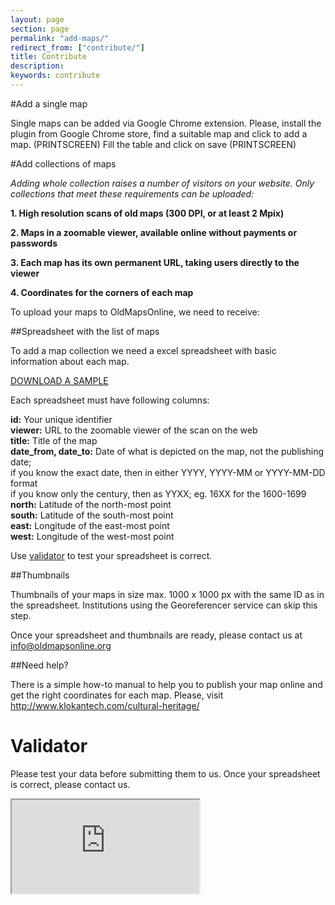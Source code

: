 ```yaml
---
layout: page
section: page
permalink: "add-maps/"
redirect_from: ["contribute/"]
title: Contribute
description: 
keywords: contribute
---
```


#Add a single map

Single maps can be added via Google Chrome extension. Please, install the plugin from Google Chrome store, find a suitable map and click to add a map.
(PRINTSCREEN)
Fill the table and click on save
(PRINTSCREEN)


#Add collections of maps

*Adding whole collection raises a number of visitors on your website. Only collections that meet these requirements can be uploaded:*

**1. High resolution scans of old maps (300 DPI, or at least 2 Mpix)**

**2. Maps in a zoomable viewer, available online without payments or passwords**

**3. Each map has its own permanent URL, taking users directly to the viewer**

**4. Coordinates for the corners of each map**

To upload your maps to OldMapsOnline, we need to receive:


##Spreadsheet with the list of maps

To add a map collection we need a excel spreadsheet with basic information about each map.

<a href="#">DOWNLOAD A SAMPLE</a>

Each spreadsheet must have following columns:

**id:** Your unique identifier<br>
**viewer:** URL to the zoomable viewer of the scan on the web <br>
**title:** Title of the map<br>
**date_from, date_to:** Date of what is depicted on the map, not the publishing date;<br>
if you know the exact date, then in either YYYY, YYYY-MM or YYYY-MM-DD format<br>
if you know only the century, then as YYXX; eg. 16XX for the 1600-1699<br>
**north:** Latitude of the north-most point<br>
**south:** Latitude of the south-most point<br>
**east:** Longitude of the east-most point<br>
**west:** Longitude of the west-most point<br>

Use <a href="#tvalidator">validator</a> to test your spreadsheet is correct.

##Thumbnails

Thumbnails of your maps in size max. 1000 x 1000 px with the same ID as in the spreadsheet. Institutions using the Georeferencer service can skip this step.

Once your spreadsheet and thumbnails are ready, please contact us at info@oldmapsonline.org

##Need help?

There is a simple how-to manual to help you to publish your map online and get the right coordinates for each map. Please, visit http://www.klokantech.com/cultural-heritage/

<h1 id="tvalidator">Validator</h1>

Please test your data before submitting them to us. Once your spreadsheet is correct, please contact us.

<iframe id="validator" src="http://api.georeferencer.com/admin/validate"></iframe>

